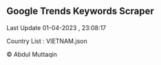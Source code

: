 

## Google Trends Keywords Scraper 
 
Last Update 01-04-2023 , 23:08:17

Country List :
VIETNAM.json



© Abdul Muttaqin 
